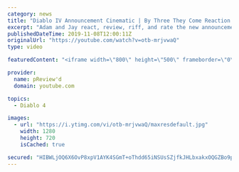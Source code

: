 ```yaml
---
category: news
title: "Diablo IV Announcement Cinematic | By Three They Come Reaction / Review / Rating"
excerpt: "Adam and Jay react, review, riff, and rate the new announcement cinematic everyone wanted to see last year at Blizzcon, Diablo IV 'By Three They Come'."
publishedDateTime: 2019-11-08T12:00:11Z
originalUrl: "https://youtube.com/watch?v=otb-mrjvwaQ"
type: video

featuredContent: "<iframe width=\"800\" height=\"500\" frameborder=\"0\" src=\"https://www.youtube.com/embed/otb-mrjvwaQ\" allow=\"accelerometer; autoplay; encrypted-media; gyroscope; picture-in-picture\" allowfullscreen></iframe>"

provider:
  name: pReview'd
  domain: youtube.com

topics:
  - Diablo 4

images:
  - url: "https://i.ytimg.com/vi/otb-mrjvwaQ/maxresdefault.jpg"
    width: 1280
    height: 720
    isCached: true

secured: "HIBWLjOQ6X6OvP8xpV1AYK4SGmT+oThdd65iNSUsSZjfkJHLbxakxOQGZBo9phOKNzAEKK2gS4gV5Obmcw9uw85OkaWdQG7xICDRvoRbxMZ1utCgZezY5LRm49NJrWjNbRCwRwro3dbxirPiPnkmSFBV5I59gdYCwM0WOFbCj5ITk2AwPeo3k5RA/Xuo4L1n7h24MfHU8C7woea7GuTZfzLaaPis17BvciXmebgbxDTrJMsVsS+UgvaQT21BPlODcediCKIAUT2NHh7WwNjptdMFak2b85JpbpzAJD9/Kpwf89PC617rW8yMo2BQDGlriFPvMP7BZ9LK4QzqGHcSg7tck9Aq0B1hxdFfcT8dGDYu/bAIJwFuDhmFYJLMgD37Bso+a6tH37bju45oaBQ/KzZuYlMCockqeiQ5zr3XG6NGiVpI/8h9BmU6vXDnzQg/;wP6XlOcyvX009DkLUQ0BZQ=="
---
```


